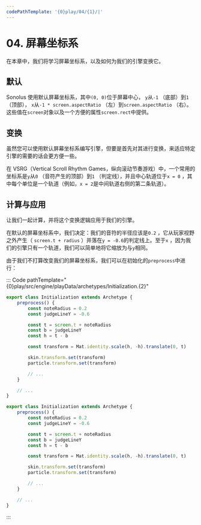 ```yaml
---
codePathTemplate: '{0}play/04/{1}/|'
---
```


# 04. 屏幕坐标系

在本章中，我们将学习屏幕坐标系，以及如何为我们的引擎变换它。

## 默认

Sonolus 使用默认屏幕坐标系，其中`(0, 0)`位于屏幕中心， `y`从`-1` （底部）到`1` （顶部）， `x`从`-1 * screen.aspectRatio` （左）到`screen.aspectRatio` （右）。这些值在`screen`对象以及一个方便的属性`screen.rect`中提供。

## 变换

虽然您可以使用默认屏幕坐标系编写引擎，但要是首先对其进行变换，来适应特定引擎的需要的话会更方便一些。

在 VSRG（Vertical Scroll Rhythm Games，纵向滚动节奏游戏）中，一个常用的坐标系是`y`从`0` （音符产生的顶部）到`1` （判定线），并且中心轨道位于`x = 0` ，其中每个单位是一个轨道（例如，`x = 2`是中间轨道右侧的第二条轨道）。

## 计算与应用

让我们一起计算，并将这个变换逻辑应用于我们的引擎。

在默认的屏幕坐标系中，我们决定：我们的音符的半径应该是`0.2` ，它从玩家视野之外产生（ `screen.t + radius` ）并落在`y = -0.6`的判定线上。至于`x` ，因为我们的引擎只有一个轨道，我们可以简单地将它缩放为与`y`相同。

由于我们不打算改变我们的屏幕坐标系，我们可以在初始化的`preprocess`中进行：

::: Code pathTemplate="{0}play/src/engine/playData/archetypes/Initialization.{2}"

```ts
export class Initialization extends Archetype {
    preprocess() {
        const noteRadius = 0.2
        const judgeLineY = -0.6

        const t = screen.t + noteRadius
        const b = judgeLineY
        const h = t - b

        const transform = Mat.identity.scale(h, -h).translate(0, t)

        skin.transform.set(transform)
        particle.transform.set(transform)

        // ...
    }

    // ...
}
```

```js
export class Initialization extends Archetype {
    preprocess() {
        const noteRadius = 0.2
        const judgeLineY = -0.6

        const t = screen.t + noteRadius
        const b = judgeLineY
        const h = t - b

        const transform = Mat.identity.scale(h, -h).translate(0, t)

        skin.transform.set(transform)
        particle.transform.set(transform)

        // ...
    }

    // ...
}
```

:::
